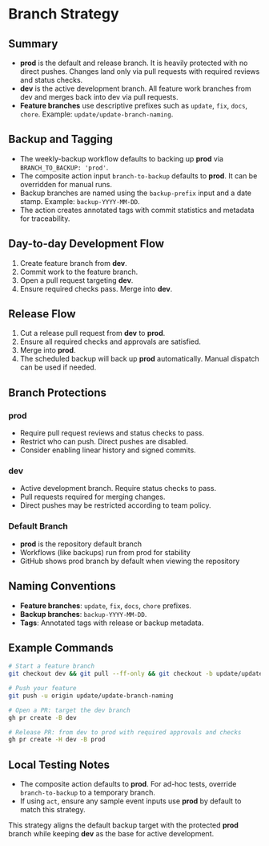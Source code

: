 # Branch Strategy

## Summary

- **prod** is the default and release branch. It is heavily protected with no direct pushes. Changes land only via pull requests with required reviews and status checks.
- **dev** is the active development branch. All feature work branches from dev and merges back into dev via pull requests.
- **Feature branches** use descriptive prefixes such as `update`, `fix`, `docs`, `chore`. Example: `update/update-branch-naming`.

## Backup and Tagging

- The weekly-backup workflow defaults to backing up **prod** via `BRANCH_TO_BACKUP: 'prod'`.
- The composite action input `branch-to-backup` defaults to **prod**. It can be overridden for manual runs.
- Backup branches are named using the `backup-prefix` input and a date stamp. Example: `backup-YYYY-MM-DD`.
- The action creates annotated tags with commit statistics and metadata for traceability.

## Day-to-day Development Flow

1. Create feature branch from **dev**.
2. Commit work to the feature branch.
3. Open a pull request targeting **dev**.
4. Ensure required checks pass. Merge into **dev**.

## Release Flow

1. Cut a release pull request from **dev** to **prod**.
2. Ensure all required checks and approvals are satisfied.
3. Merge into **prod**.
4. The scheduled backup will back up **prod** automatically. Manual dispatch can be used if needed.

## Branch Protections

### prod
- Require pull request reviews and status checks to pass.
- Restrict who can push. Direct pushes are disabled.
- Consider enabling linear history and signed commits.

### dev
- Active development branch. Require status checks to pass.
- Pull requests required for merging changes.
- Direct pushes may be restricted according to team policy.

### Default Branch
- **prod** is the repository default branch
- Workflows (like backups) run from prod for stability
- GitHub shows prod branch by default when viewing the repository

## Naming Conventions

- **Feature branches**: `update`, `fix`, `docs`, `chore` prefixes.
- **Backup branches**: `backup-YYYY-MM-DD`.
- **Tags**: Annotated tags with release or backup metadata.

## Example Commands

```bash
# Start a feature branch
git checkout dev && git pull --ff-only && git checkout -b update/update-branch-naming

# Push your feature
git push -u origin update/update-branch-naming

# Open a PR: target the dev branch
gh pr create -B dev

# Release PR: from dev to prod with required approvals and checks
gh pr create -H dev -B prod
```

## Local Testing Notes

- The composite action defaults to **prod**. For ad-hoc tests, override `branch-to-backup` to a temporary branch.
- If using `act`, ensure any sample event inputs use **prod** by default to match this strategy.

This strategy aligns the default backup target with the protected **prod** branch while keeping **dev** as the base for active development.